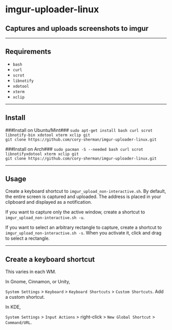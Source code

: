 imgur-uploader-linux
====================

Captures and uploads screenshots to imgur
---

---

Requirements
---
* `bash`
* `curl`
* `scrot`
* `libnotify`
* `xdotool`
* `xterm`
* `xclip`

---

Install
---

###Install on Ubuntu/Mint###
`sudo apt-get install bash curl scrot libnotify-bin xdotool xterm xclip git`  
`git clone https://github.com/cory-sherman/imgur-uploader-linux.git`


###Install on Arch###
`sudo pacman -S --needed bash curl scrot libnotifyxdotool xterm xclip git`  
`git clone https://github.com/cory-sherman/imgur-uploader-linux.git`

---

Usage
---
Create a keyboard shortcut to `imgur_upload_non-interactive.sh`.
By default, the entire screen is captured and uploaded.
The address is placed in your clipboard and displayed as a notification.

If you want to capture only the active window, create a shortcut to `imgur_upload_non-interactive.sh -u`.

If you want to select an arbitrary rectangle to capture, create a shortcut to `imgur_upload_non-interactive.sh -s`.
When you activate it, click and drag to select a rectangle.

---

Create a keyboard shortcut
---
This varies in each WM.

In Gnome, Cinnamon, or Unity,

  `System Settings` > `Keyboard` > `Keyboard Shortcuts` > `Custom Shortcuts`. Add a custom shortcut.
  
In KDE,

  `System Settings` > `Input Actions` > right-click > `New Global Shortcut` > `Command/URL`.

